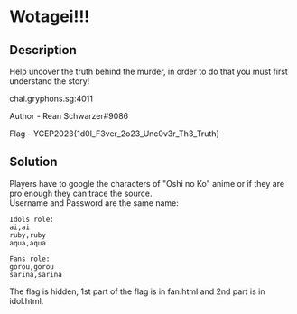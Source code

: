 # Wotagei!!!

## Description
Help uncover the truth behind the murder, in order to do that you must first understand the story!

chal.gryphons.sg:4011

Author - Rean Schwarzer#9086

Flag - YCEP2023{1d0l_F3ver_2o23_Unc0v3r_Th3_Truth}

## Solution
Players have to google the characters of "Oshi no Ko" anime or if they are pro enough they can trace the source. <br>
Username and Password are the same name:
```
Idols role:
ai,ai
ruby,ruby
aqua,aqua

Fans role:
gorou,gorou
sarina,sarina
```

The flag is hidden, 1st part of the flag is in fan.html and 2nd part is in idol.html.
